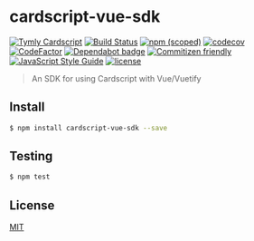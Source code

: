 # cardscript-vue-sdk

[![Tymly Cardscript](https://img.shields.io/badge/tymly-cardscript-blue.svg)](https://tymly.io/)
[![Build Status](https://travis-ci.com/wmfs/cardscript-vue-sdk.svg?branch=master)](https://travis-ci.com/wmfs/cardscript-vue-sdk)
[![npm (scoped)](https://img.shields.io/npm/v/@wmfs/cardscript-vue-sdk.svg)](https://www.npmjs.com/package/@wmfs/cardscript-vue-sdk) 
[![codecov](https://codecov.io/gh/wmfs/cardscript-vue-sdk/branch/master/graph/badge.svg)](https://codecov.io/gh/wmfs/cardscript-vue-sdk) 
[![CodeFactor](https://www.codefactor.io/repository/github/wmfs/cardscript-vue-sdk/badge)](https://www.codefactor.io/repository/github/wmfs/cardscript-vue-sdk) 
[![Dependabot badge](https://img.shields.io/badge/Dependabot-active-brightgreen.svg)](https://dependabot.com/) 
[![Commitizen friendly](https://img.shields.io/badge/commitizen-friendly-brightgreen.svg)](http://commitizen.github.io/cz-cli/) 
[![JavaScript Style Guide](https://img.shields.io/badge/code_style-standard-brightgreen.svg)](https://standardjs.com) 
[![license](https://img.shields.io/github/license/mashape/apistatus.svg)](https://github.com/wmfs/tymly/blob/master/packages/concrete-paths/LICENSE)


> An SDK for using Cardscript with Vue/Vuetify

## <a name="install"></a>Install
```bash
$ npm install cardscript-vue-sdk --save
```

## <a name="test"></a>Testing

```bash
$ npm test
```

## <a name="license"></a>License
[MIT](https://github.com/wmfs/cardscript/blob/master/LICENSE)

